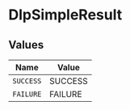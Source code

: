 # DlpSimpleResult


## Values

| Name      | Value     |
| --------- | --------- |
| `SUCCESS` | SUCCESS   |
| `FAILURE` | FAILURE   |